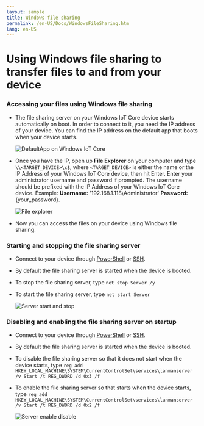 ```yaml
---
layout: sample
title: Windows file sharing
permalink: /en-US/Docs/WindowsFileSharing.htm
lang: en-US
---
```


# Using Windows file sharing to transfer files to and from your device

### Accessing your files using Windows file sharing
* The file sharing server on your Windows IoT Core device starts automatically on boot.  In order to connect to it, you need the IP address of your device.  You can find the IP address on the default app that boots when your device starts.

    ![DefaultApp on Windows IoT Core]({{site.baseurl}}/Resources/images/DefaultApp.png)
    
* Once you have the IP, open up **File Explorer** on your computer and type `\\<TARGET_DEVICE>\c$`, where `<TARGET_DEVICE>` is either the name or the IP Address of your Windows IoT Core device, then hit Enter.  Enter your administrator username and password if prompted. The username should be prefixed with the IP Address of your Windows IoT Core device. Example: **Username:** '192.168.1.118\Administrator'  **Password:** {your_password}.

    ![File explorer]({{site.baseurl}}/Resources/images/smb/smb_file_explorer.png)

* Now you can access the files on your device using Windows file sharing.

### Starting and stopping the file sharing server
* Connect to your device through [PowerShell]({{site.baseurl}}/{{page.lang}}/Samples/PowerShell.htm) or [SSH]({{site.baseurl}}/{{page.lang}}/Samples/SSH.htm).
* By default the file sharing  server is started when the device is booted.
* To stop the file sharing  server, type `net stop Server /y`
* To start the file sharing  server, type `net start Server`

    ![Server start and stop]({{site.baseurl}}/Resources/images/smb/smb_start_stop.png)
    
### Disabling and enabling the file sharing server on startup
* Connect to your device through [PowerShell]({{site.baseurl}}/{{page.lang}}/Samples/PowerShell.htm) or [SSH]({{site.baseurl}}/{{page.lang}}/Samples/SSH.htm).
* By default the file sharing  server is started when the device is booted.
* To disable the file sharing  server so that it does not start when the device starts, type `reg add HKEY_LOCAL_MACHINE\SYSTEM\CurrentControlSet\services\lanmanserver /v Start /t REG_DWORD /d 0x3 /f`
* To enable the file sharing  server so that starts when the device starts, type `reg add HKEY_LOCAL_MACHINE\SYSTEM\CurrentControlSet\services\lanmanserver /v Start /t REG_DWORD /d 0x2 /f`

    ![Server enable disable]({{site.baseurl}}/Resources/images/smb/smb_enable_disable.png)

